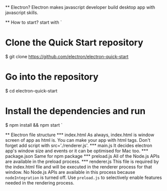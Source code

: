 ** Electron?
Electron makes javascript developer build desktop app with javascript skills.

** How to start?
start with 
`
# Clone the Quick Start repository
$ git clone https://github.com/electron/electron-quick-start

# Go into the repository
$ cd electron-quick-start

# Install the dependencies and run
$ npm install && npm start
`

** Electron file structure
*** index.html
As always, index.html is window screen of app as html is. You can make your app with html tags. Don't forget add script with src='./renderer.js'.
*** main.js
It decides electron app's window size and events or it can be optimised for Mac too.
*** package.json
Same for npm package
*** preload.js
All of the Node.js APIs are available in the preload process.
*** renderer.js
 This file is required by the index.html file and will
 be executed in the renderer process for that window.
 No Node.js APIs are available in this process because
 `nodeIntegration` is turned off. Use `preload.js` to
 selectively enable features needed in the rendering
 process.
